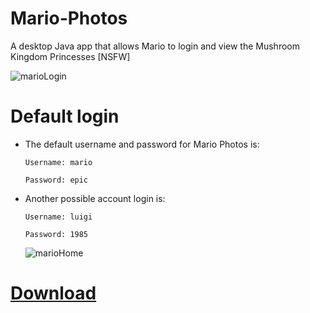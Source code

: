 # Mario-Photos
A desktop Java app that allows Mario to login and view the Mushroom Kingdom Princesses [NSFW]

![marioLogin](https://github.com/Noah670/Mario-Photos/blob/main/screens/marioLoginHome.png)

# Default login

- The default username and password for Mario Photos is:

  ```Username: mario```
  
  ```Password: epic ```
  
- Another possible account login is:

  ```Username: luigi```
  
  ```Password: 1985```
  
  
  ![marioHome](https://github.com/Noah670/Mario-Photos/blob/main/screens/marioPhotosHome.png)
  
  

# [Download](https://github.com/Noah670/Mario-Photos/releases/download/1.1/MarioPhotos.jar)
